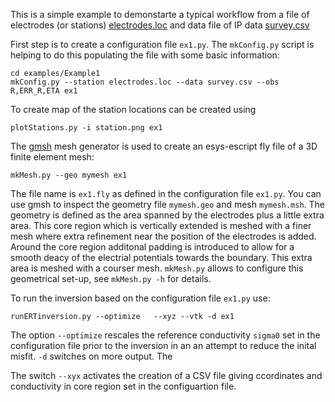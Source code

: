 
This is a simple example to demonstarte a  typical workflow from a file of electrodes (or stations) [electrodes.loc](examples/Example1/electrodes.loc) and data file of IP data [survey.csv](./survey.csv)  

First step is to create a configuration file `ex1.py`. The `mkConfig.py` script is helping to do this 
populating the file with some basic information:

    cd examples/Example1
    mkConfig.py --station electrodes.loc --data survey.csv --obs R,ERR_R,ETA ex1

To create map of the station locations can be created using

    plotStations.py -i station.png ex1

The [gmsh](https://gmsh.info/) mesh generator is used to create an esys-escript fly file of a 3D finite element mesh: 

    mkMesh.py --geo mymesh ex1 

The file name is `ex1.fly` as defined in the configuration file `ex1.py`. You can use gmsh to inspect the  geometry file `mymesh.geo` and mesh `mymesh.msh`. 
The geometry is defined as the area spanned by the electrodes plus a little extra area. This core region which is vertically extended is meshed with a finer mesh where extra refinement near the position of the electrodes is added. Around the core region additonal padding is introduced to allow for a smooth deacy of the electrial potentials towards the boundary. This extra area is meshed with a courser mesh. `mkMesh.py` allows to configure this geometrical set-up, see `mkMesh.py -h` for details.

To run the inversion based on the configuration file `ex1.py` use: 

    runERTinversion.py --optimize   --xyz --vtk -d ex1

The option `--optimize` rescales the reference conductivity `sigma0` set in the configuration file  prior to the inversion in an an attempt to reduce the inital misfit. `-d` switches on more output. The  
 
 
The switch `--xyx` activates the creation of a CSV file giving ccordinates and conductivity in core region set in the configuartion file. 
